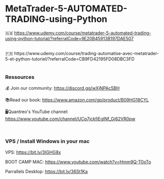 # MetaTrader-5-AUTOMATED-TRADING-using-Python

🇬🇧 https://www.udemy.com/course/metatrader-5-automated-trading-using-python-tutorial/?referralCode=9E20B45913B197DAE507


<br>
🇫🇷 https://www.udemy.com/course/trading-automatise-avec-metatrader-5-et-python-tutoriel/?referralCode=CB9FD42195FD08DBC3FD

<br>
<br>

### Ressources

💰 Join our community: https://discord.gg/wXjNPAc5BH

📚Read our book: https://www.amazon.com/gp/product/B09HG18CYL 

🖥️Quantreo's YouTube channel: https://www.youtube.com/channel/UCp7jckfiEglNf_Gj62VR0pw

<br>

### VPS / Install Windows in your mac

VPS: https://bit.ly/3IGHG8x

BOOT CAMP MAC: https://www.youtube.com/watch?v=Hmm9Q-T0oTo

Parrallels Desktop: https://bit.ly/36St1Ka
